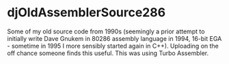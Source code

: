 # djOldAssemblerSource286
Some of my old source code from 1990s (seemingly a prior attempt to initially write Dave Gnukem in 80286 assembly language in 1994, 16-bit EGA - sometime in 1995 I more sensibly started again in C++). Uploading on the off chance someone finds this useful. This was using Turbo Assembler.
